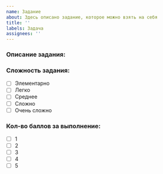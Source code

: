 ```yaml
---
name: Задание
about: Здесь описано задание, которое можно взять на себя
title: ''
labels: Задача
assignees: ''
---
```


### **Описание задания:**

### **Сложность задания:**
- [ ] Элементарно
- [ ] Легко
- [ ] Среднее
- [ ] Сложно
- [ ] Очень сложно
### **Кол-во баллов за выполнение:**
- [ ] 1
- [ ] 2
- [ ] 3
- [ ] 4
- [ ] 5
